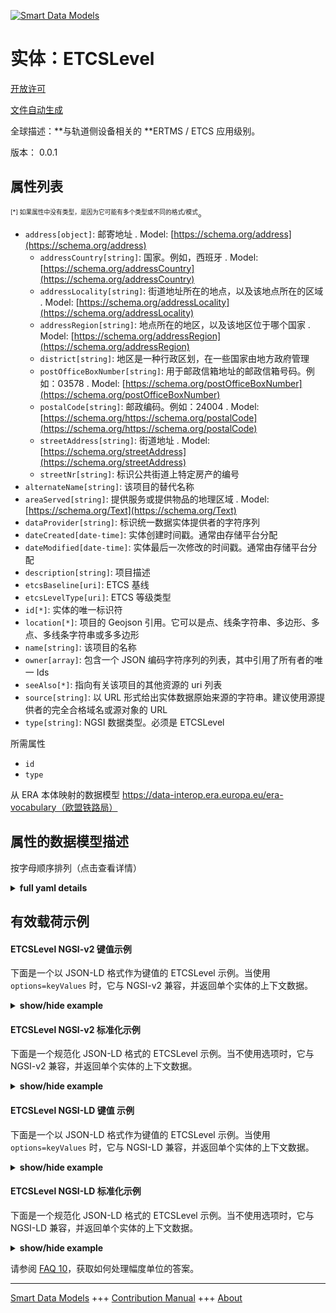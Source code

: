 <!-- 10-Header -->  
[![Smart Data Models](https://smartdatamodels.org/wp-content/uploads/2022/01/SmartDataModels_logo.png "Logo")](https://smartdatamodels.org)  
实体：ETCSLevel  
============<!-- /10-Header -->  
<!-- 15-License -->  
[开放许可](https://github.com/smart-data-models//dataModel.ERA/blob/master/ETCSLevel/LICENSE.md)  
[文件自动生成](https://docs.google.com/presentation/d/e/2PACX-1vTs-Ng5dIAwkg91oTTUdt8ua7woBXhPnwavZ0FxgR8BsAI_Ek3C5q97Nd94HS8KhP-r_quD4H0fgyt3/pub?start=false&loop=false&delayms=3000#slide=id.gb715ace035_0_60)  
<!-- /15-License -->  
<!-- 20-Description -->  
全球描述：**与轨道侧设备相关的 **ERTMS / ETCS 应用级别。  
版本： 0.0.1  
<!-- /20-Description -->  
<!-- 30-PropertiesList -->  

## 属性列表  

<sup><sub>[*] 如果属性中没有类型，是因为它可能有多个类型或不同的格式/模式</sub></sup>。  
- `address[object]`: 邮寄地址  . Model: [https://schema.org/address](https://schema.org/address)	- `addressCountry[string]`: 国家。例如，西班牙  . Model: [https://schema.org/addressCountry](https://schema.org/addressCountry)  
	- `addressLocality[string]`: 街道地址所在的地点，以及该地点所在的区域  . Model: [https://schema.org/addressLocality](https://schema.org/addressLocality)  
	- `addressRegion[string]`: 地点所在的地区，以及该地区位于哪个国家  . Model: [https://schema.org/addressRegion](https://schema.org/addressRegion)  
	- `district[string]`: 地区是一种行政区划，在一些国家由地方政府管理    
	- `postOfficeBoxNumber[string]`: 用于邮政信箱地址的邮政信箱号码。例如：03578  . Model: [https://schema.org/postOfficeBoxNumber](https://schema.org/postOfficeBoxNumber)  
	- `postalCode[string]`: 邮政编码。例如：24004  . Model: [https://schema.org/https://schema.org/postalCode](https://schema.org/https://schema.org/postalCode)  
	- `streetAddress[string]`: 街道地址  . Model: [https://schema.org/streetAddress](https://schema.org/streetAddress)  
	- `streetNr[string]`: 标识公共街道上特定房产的编号    
- `alternateName[string]`: 该项目的替代名称  - `areaServed[string]`: 提供服务或提供物品的地理区域  . Model: [https://schema.org/Text](https://schema.org/Text)- `dataProvider[string]`: 标识统一数据实体提供者的字符序列  - `dateCreated[date-time]`: 实体创建时间戳。通常由存储平台分配  - `dateModified[date-time]`: 实体最后一次修改的时间戳。通常由存储平台分配  - `description[string]`: 项目描述  - `etcsBaseline[uri]`: ETCS 基线  - `etcsLevelType[uri]`: ETCS 等级类型  - `id[*]`: 实体的唯一标识符  - `location[*]`: 项目的 Geojson 引用。它可以是点、线条字符串、多边形、多点、多线条字符串或多多边形  - `name[string]`: 该项目的名称  - `owner[array]`: 包含一个 JSON 编码字符序列的列表，其中引用了所有者的唯一 Ids  - `seeAlso[*]`: 指向有关该项目的其他资源的 uri 列表  - `source[string]`: 以 URL 形式给出实体数据原始来源的字符串。建议使用源提供者的完全合格域名或源对象的 URL  - `type[string]`: NGSI 数据类型。必须是 ETCSLevel  <!-- /30-PropertiesList -->  
<!-- 35-RequiredProperties -->  
所需属性  
- `id`  - `type`  <!-- /35-RequiredProperties -->  
<!-- 40-RequiredProperties -->  
从 ERA 本体映射的数据模型 https://data-interop.era.europa.eu/era-vocabulary（欧盟铁路局）  
<!-- /40-RequiredProperties -->  
<!-- 50-DataModelHeader -->  
## 属性的数据模型描述  
按字母顺序排列（点击查看详情）  
<!-- /50-DataModelHeader -->  
<!-- 60-ModelYaml -->  
<details><summary><strong>full yaml details</strong></summary>    
```yaml  
ETCSLevel:    
  description: ERTMS / ETCS application level related to the track side equipment.    
  properties:    
    address:    
      description: The mailing address    
      properties:    
        addressCountry:    
          description: 'The country. For example, Spain'    
          type: string    
          x-ngsi:    
            model: https://schema.org/addressCountry    
            type: Property    
        addressLocality:    
          description: 'The locality in which the street address is, and which is in the region'    
          type: string    
          x-ngsi:    
            model: https://schema.org/addressLocality    
            type: Property    
        addressRegion:    
          description: 'The region in which the locality is, and which is in the country'    
          type: string    
          x-ngsi:    
            model: https://schema.org/addressRegion    
            type: Property    
        district:    
          description: 'A district is a type of administrative division that, in some countries, is managed by the local government'    
          type: string    
          x-ngsi:    
            type: Property    
        postOfficeBoxNumber:    
          description: 'The post office box number for PO box addresses. For example, 03578'    
          type: string    
          x-ngsi:    
            model: https://schema.org/postOfficeBoxNumber    
            type: Property    
        postalCode:    
          description: 'The postal code. For example, 24004'    
          type: string    
          x-ngsi:    
            model: https://schema.org/https://schema.org/postalCode    
            type: Property    
        streetAddress:    
          description: The street address    
          type: string    
          x-ngsi:    
            model: https://schema.org/streetAddress    
            type: Property    
        streetNr:    
          description: Number identifying a specific property on a public street    
          type: string    
          x-ngsi:    
            type: Property    
      type: object    
      x-ngsi:    
        model: https://schema.org/address    
        type: Property    
    alternateName:    
      description: An alternative name for this item    
      type: string    
      x-ngsi:    
        type: Property    
    areaServed:    
      description: The geographic area where a service or offered item is provided    
      type: string    
      x-ngsi:    
        model: https://schema.org/Text    
        type: Property    
    dataProvider:    
      description: A sequence of characters identifying the provider of the harmonised data entity    
      type: string    
      x-ngsi:    
        type: Property    
    dateCreated:    
      description: Entity creation timestamp. This will usually be allocated by the storage platform    
      format: date-time    
      type: string    
      x-ngsi:    
        type: Property    
    dateModified:    
      description: Timestamp of the last modification of the entity. This will usually be allocated by the storage platform    
      format: date-time    
      type: string    
      x-ngsi:    
        type: Property    
    description:    
      description: A description of this item    
      type: string    
      x-ngsi:    
        type: Property    
    etcsBaseline:    
      description: ETCS baseline    
      format: uri    
      type: string    
      x-ngsi:    
        type: Relationship    
    etcsLevelType:    
      description: ETCS level type    
      format: uri    
      type: string    
      x-ngsi:    
        type: Relationship    
    id:    
      anyOf:    
        - description: Identifier format of any NGSI entity    
          maxLength: 256    
          minLength: 1    
          pattern: ^[\w\-\.\{\}\$\+\*\[\]`|~^@!,:\\]+$    
          type: string    
          x-ngsi:    
            type: Property    
        - description: Identifier format of any NGSI entity    
          format: uri    
          type: string    
          x-ngsi:    
            type: Property    
      description: Unique identifier of the entity    
      x-ngsi:    
        type: Property    
    location:    
      description: 'Geojson reference to the item. It can be Point, LineString, Polygon, MultiPoint, MultiLineString or MultiPolygon'    
      oneOf:    
        - description: Geojson reference to the item. Point    
          properties:    
            bbox:    
              items:    
                type: number    
              minItems: 4    
              type: array    
            coordinates:    
              items:    
                type: number    
              minItems: 2    
              type: array    
            type:    
              enum:    
                - Point    
              type: string    
          required:    
            - type    
            - coordinates    
          title: GeoJSON Point    
          type: object    
          x-ngsi:    
            type: GeoProperty    
        - description: Geojson reference to the item. LineString    
          properties:    
            bbox:    
              items:    
                type: number    
              minItems: 4    
              type: array    
            coordinates:    
              items:    
                items:    
                  type: number    
                minItems: 2    
                type: array    
              minItems: 2    
              type: array    
            type:    
              enum:    
                - LineString    
              type: string    
          required:    
            - type    
            - coordinates    
          title: GeoJSON LineString    
          type: object    
          x-ngsi:    
            type: GeoProperty    
        - description: Geojson reference to the item. Polygon    
          properties:    
            bbox:    
              items:    
                type: number    
              minItems: 4    
              type: array    
            coordinates:    
              items:    
                items:    
                  items:    
                    type: number    
                  minItems: 2    
                  type: array    
                minItems: 4    
                type: array    
              type: array    
            type:    
              enum:    
                - Polygon    
              type: string    
          required:    
            - type    
            - coordinates    
          title: GeoJSON Polygon    
          type: object    
          x-ngsi:    
            type: GeoProperty    
        - description: Geojson reference to the item. MultiPoint    
          properties:    
            bbox:    
              items:    
                type: number    
              minItems: 4    
              type: array    
            coordinates:    
              items:    
                items:    
                  type: number    
                minItems: 2    
                type: array    
              type: array    
            type:    
              enum:    
                - MultiPoint    
              type: string    
          required:    
            - type    
            - coordinates    
          title: GeoJSON MultiPoint    
          type: object    
          x-ngsi:    
            type: GeoProperty    
        - description: Geojson reference to the item. MultiLineString    
          properties:    
            bbox:    
              items:    
                type: number    
              minItems: 4    
              type: array    
            coordinates:    
              items:    
                items:    
                  items:    
                    type: number    
                  minItems: 2    
                  type: array    
                minItems: 2    
                type: array    
              type: array    
            type:    
              enum:    
                - MultiLineString    
              type: string    
          required:    
            - type    
            - coordinates    
          title: GeoJSON MultiLineString    
          type: object    
          x-ngsi:    
            type: GeoProperty    
        - description: Geojson reference to the item. MultiLineString    
          properties:    
            bbox:    
              items:    
                type: number    
              minItems: 4    
              type: array    
            coordinates:    
              items:    
                items:    
                  items:    
                    items:    
                      type: number    
                    minItems: 2    
                    type: array    
                  minItems: 4    
                  type: array    
                type: array    
              type: array    
            type:    
              enum:    
                - MultiPolygon    
              type: string    
          required:    
            - type    
            - coordinates    
          title: GeoJSON MultiPolygon    
          type: object    
          x-ngsi:    
            type: GeoProperty    
      x-ngsi:    
        type: GeoProperty    
    name:    
      description: The name of this item    
      type: string    
      x-ngsi:    
        type: Property    
    owner:    
      description: A List containing a JSON encoded sequence of characters referencing the unique Ids of the owner(s)    
      items:    
        anyOf:    
          - description: Identifier format of any NGSI entity    
            maxLength: 256    
            minLength: 1    
            pattern: ^[\w\-\.\{\}\$\+\*\[\]`|~^@!,:\\]+$    
            type: string    
            x-ngsi:    
              type: Property    
          - description: Identifier format of any NGSI entity    
            format: uri    
            type: string    
            x-ngsi:    
              type: Property    
        description: Unique identifier of the entity    
        x-ngsi:    
          type: Property    
      type: array    
      x-ngsi:    
        type: Property    
    seeAlso:    
      description: list of uri pointing to additional resources about the item    
      oneOf:    
        - items:    
            format: uri    
            type: string    
          minItems: 1    
          type: array    
        - format: uri    
          type: string    
      x-ngsi:    
        type: Property    
    source:    
      description: 'A sequence of characters giving the original source of the entity data as a URL. Recommended to be the fully qualified domain name of the source provider, or the URL to the source object'    
      type: string    
      x-ngsi:    
        type: Property    
    type:    
      description: NGSI data type. It has to be ETCSLevel    
      enum:    
        - ETCSLevel    
      type: string    
      x-ngsi:    
        type: Property    
  required:    
    - id    
    - type    
  type: object    
  x-derived-from: http://data.europa.eu/949/ETCSLevel    
  x-disclaimer: 'Redistribution and use in source and binary forms, with or without modification, are permitted  provided that the license conditions are met. Copyleft (c) 2023 Contributors to Smart Data Models Program'    
  x-license-url: https://github.com/smart-data-models/dataModel.ERA/blob/master/ETCSLevel/LICENSE.md    
  x-model-schema: https://smart-data-models.github.io/dataModel.ERA/Certificate/schema.json    
  x-model-tags: 'ERA vocabulary, railway, train'    
  x-version: 0.0.1    
```  
</details>    
<!-- /60-ModelYaml -->  
<!-- 70-MiddleNotes -->  
<!-- /70-MiddleNotes -->  
<!-- 80-Examples -->  
## 有效载荷示例  
#### ETCSLevel NGSI-v2 键值示例  
下面是一个以 JSON-LD 格式作为键值的 ETCSLevel 示例。当使用 `options=keyValues` 时，它与 NGSI-v2 兼容，并返回单个实体的上下文数据。  
<details><summary><strong>show/hide example</strong></summary>    
```json  
{  
  "id": "urn:ngsi-ld:ETCSLevel:id:RSJO:91077542",  
  "dateCreated": "1997-11-29T05:48:43Z",  
  "dateModified": "2015-07-18T00:41:49Z",  
  "source": "Pri",  
  "name": "Sure hand project sometimes. Since charge story. Again American value reflect.",  
  "alternateName": "Whom beat begin us m",  
  "description": "Three ok attack attack unit in. Will m",  
  "dataProvider": "Trouble nation score her brother happy. Discuss opportunity cup ball same professor contain. Onto student PM. Siz",  
  "owner": [  
    "urn:ngsi-ld:ETCSLevel:items:MFHE:53716316",  
    "urn:ngsi-ld:ETCSLevel:items:QJNT:88274906"  
  ],  
  "seeAlso": [  
    "urn:ngsi-ld:ETCSLevel:items:SYYH:37259358"  
  ],  
  "location": {  
    "type": "Point",  
    "coordinates": [  
      -79.0649155,  
      11.28973  
    ]  
  },  
  "address": {  
    "streetAddress": "Amount fall concern",  
    "addressLocality": "Agreement it often society several there arrive. Right marriage be where student five",  
    "addressRegion": "Here drop total sort teacher pick knowledge. Yeah time station stop. Scene threat economy bit. Education couple economic Democrat chair.",  
    "addressCountry": "Last hold everybody true air. Anything member book base north. Discover shake he would several series my painting. Whether capital mai",  
    "postalCode": "Drop son guy give. Once southern seek guess wait final.",  
    "postOfficeBoxNumber": "Central away be number Congress choice. Rich money too identify general behavior tough.",  
    "streetNr": "Maintain too loss why those write. Design policy truth. Office trouble never stand.",  
    "district": "Politics scene because choose avoid assume personal teach. Why market interest tough way more none. "  
  },  
  "areaServed": "Necessary garden final arrive. Sport choice ",  
  "type": "ETCSLevel",  
  "etcsBaseline": "urn:ngsi-ld:ETCSLevel:etcsBaseline:HAGI:99857296",  
  "etcsLevelType": "urn:ngsi-ld:ETCSLevel:etcsLevelType:VOLD:97362219",  
  "context": [  
    "https://raw.githubusercontent.com/smart-data-models/dataModel.ERA/master/context.jsonld"  
  ]  
}  
```  
</details>  
#### ETCSLevel NGSI-v2 标准化示例  
下面是一个规范化 JSON-LD 格式的 ETCSLevel 示例。当不使用选项时，它与 NGSI-v2 兼容，并返回单个实体的上下文数据。  
<details><summary><strong>show/hide example</strong></summary>    
```json  
{  
  "id": "urn:ngsi-ld:ETCSLevel:id:RSJO:91077542",  
  "dateCreated": {  
    "type": "DateTime",  
    "value": "1997-11-29T05:48:43Z"  
  },  
  "dateModified": {  
    "type": "DateTime",  
    "value": "2015-07-18T00:41:49Z"  
  },  
  "source": {  
    "type": "Text",  
    "value": "Pri"  
  },  
  "name": {  
    "type": "Text",  
    "value": "Sure hand project sometimes. Since charge story. Again American value reflect."  
  },  
  "alternateName": {  
    "type": "Text",  
    "value": "Whom beat begin us m"  
  },  
  "description": {  
    "type": "Text",  
    "value": "Three ok attack attack unit in. Will m"  
  },  
  "dataProvider": {  
    "type": "Text",  
    "value": "Trouble nation score her brother happy. Discuss opportunity cup ball same professor contain. Onto student PM. Siz"  
  },  
  "owner": {  
    "type": "StructuredValue",  
    "value": [  
      "urn:ngsi-ld:ETCSLevel:items:MFHE:53716316",  
      "urn:ngsi-ld:ETCSLevel:items:QJNT:88274906"  
    ]  
  },  
  "seeAlso": {  
    "type": "StructuredValue",  
    "value": [  
      "urn:ngsi-ld:ETCSLevel:items:SYYH:37259358"  
    ]  
  },  
  "location": {  
    "type": "geo:json",  
    "value": {  
      "type": "Point",  
      "coordinates": {  
        "type": "StructuredValue",  
        "value": [  
          -79.0649155,  
          11.28973  
        ]  
      }  
    }  
  },  
  "address": {  
    "type": "StructuredValue",  
    "value": {  
      "streetAddress": {  
        "type": "Text",  
        "value": "Amount fall concern"  
      },  
      "addressLocality": {  
        "type": "Text",  
        "value": "Agreement it often society several there arrive. Right marriage be where student five"  
      },  
      "addressRegion": {  
        "type": "Text",  
        "value": "Here drop total sort teacher pick knowledge. Yeah time station stop. Scene threat economy bit. Education couple economic Democrat chair."  
      },  
      "addressCountry": {  
        "type": "Text",  
        "value": "Last hold everybody true air. Anything member book base north. Discover shake he would several series my painting. Whether capital mai"  
      },  
      "postalCode": {  
        "type": "Text",  
        "value": "Drop son guy give. Once southern seek guess wait final."  
      },  
      "postOfficeBoxNumber": {  
        "type": "Text",  
        "value": "Central away be number Congress choice. Rich money too identify general behavior tough."  
      },  
      "streetNr": {  
        "type": "Text",  
        "value": "Maintain too loss why those write. Design policy truth. Office trouble never stand."  
      },  
      "district": {  
        "type": "Text",  
        "value": "Politics scene because choose avoid assume personal teach. Why market interest tough way more none. "  
      }  
    }  
  },  
  "areaServed": {  
    "type": "Text",  
    "value": "Necessary garden final arrive. Sport choice "  
  },  
  "type": "ETCSLevel",  
  "etcsBaseline": {  
    "type": "Text",  
    "value": "urn:ngsi-ld:ETCSLevel:etcsBaseline:HAGI:99857296"  
  },  
  "etcsLevelType": {  
    "type": "Text",  
    "value": "urn:ngsi-ld:ETCSLevel:etcsLevelType:VOLD:97362219"  
  },  
  "context": {  
    "type": "StructuredValue",  
    "value": [  
      "https://raw.githubusercontent.com/smart-data-models/dataModel.ERA/master/context.jsonld"  
    ]  
  }  
}  
```  
</details>  
#### ETCSLevel NGSI-LD 键值 示例  
下面是一个以 JSON-LD 格式作为键值的 ETCSLevel 示例。当使用 `options=keyValues` 时，它与 NGSI-LD 兼容，并返回单个实体的上下文数据。  
<details><summary><strong>show/hide example</strong></summary>    
```json  
{  
  "id": "urn:ngsi-ld:ETCSLevel:id:RSJO:91077542",  
  "dateCreated": "1997-11-29T05:48:43Z",  
  "dateModified": "2015-07-18T00:41:49Z",  
  "source": "Pri",  
  "name": "Sure hand project sometimes. Since charge story. Again American value reflect.",  
  "alternateName": "Whom beat begin us m",  
  "description": "Three ok attack attack unit in. Will m",  
  "dataProvider": "Trouble nation score her brother happy. Discuss opportunity cup ball same professor contain. Onto student PM. Siz",  
  "owner": [  
    "urn:ngsi-ld:ETCSLevel:items:MFHE:53716316",  
    "urn:ngsi-ld:ETCSLevel:items:QJNT:88274906"  
  ],  
  "seeAlso": [  
    "urn:ngsi-ld:ETCSLevel:items:SYYH:37259358"  
  ],  
  "location": {  
    "type": "Point",  
    "coordinates": [  
      -79.0649155,  
      11.28973  
    ]  
  },  
  "address": {  
    "streetAddress": "Amount fall concern",  
    "addressLocality": "Agreement it often society several there arrive. Right marriage be where student five",  
    "addressRegion": "Here drop total sort teacher pick knowledge. Yeah time station stop. Scene threat economy bit. Education couple economic Democrat chair.",  
    "addressCountry": "Last hold everybody true air. Anything member book base north. Discover shake he would several series my painting. Whether capital mai",  
    "postalCode": "Drop son guy give. Once southern seek guess wait final.",  
    "postOfficeBoxNumber": "Central away be number Congress choice. Rich money too identify general behavior tough.",  
    "streetNr": "Maintain too loss why those write. Design policy truth. Office trouble never stand.",  
    "district": "Politics scene because choose avoid assume personal teach. Why market interest tough way more none. "  
  },  
  "areaServed": "Necessary garden final arrive. Sport choice ",  
  "type": "ETCSLevel",  
  "etcsBaseline": "urn:ngsi-ld:ETCSLevel:etcsBaseline:HAGI:99857296",  
  "etcsLevelType": "urn:ngsi-ld:ETCSLevel:etcsLevelType:VOLD:97362219",  
  "@context": [  
    "https://smartdatamodels.org/context.jsonld"  
  ],  
  "context": [  
    "https://raw.githubusercontent.com/smart-data-models/dataModel.ERA/master/context.jsonld"  
  ]  
}  
```  
</details>  
#### ETCSLevel NGSI-LD 标准化示例  
下面是一个规范化 JSON-LD 格式的 ETCSLevel 示例。当不使用选项时，它与 NGSI-LD 兼容，并返回单个实体的上下文数据。  
<details><summary><strong>show/hide example</strong></summary>    
```json  
{  
  "id": "urn:ngsi-ld:ETCSLevel:id:BGAN:05745799",  
  "dateCreated": {  
    "type": "Property",  
    "value": {  
      "@type": "DateTime",  
      "@value": "2011-02-19T06:53:45Z"  
    }  
  },  
  "dateModified": {  
    "type": "Property",  
    "value": {  
      "@type": "DateTime",  
      "@value": "2006-04-03T21:41:04Z"  
    }  
  },  
  "source": {  
    "type": "Property",  
    "value": "Team writer probably position. Him blue successful media sh"  
  },  
  "name": {  
    "type": "Property",  
    "value": "Unit feel there spring method shoulder general main. Note close and many size price simple."  
  },  
  "alternateName": {  
    "type": "Property",  
    "value": "Position check Ameri"  
  },  
  "description": {  
    "type": "Property",  
    "value": "Idea player within operation area reveal floor energy. Somebody reach technology lay whole trouble."  
  },  
  "dataProvider": {  
    "type": "Property",  
    "value": "Amount over our begin image suggest. Machine notice worry treatment deal hotel place mouth. Include party speci"  
  },  
  "owner": {  
    "type": "Property",  
    "value": [  
      "urn:ngsi-ld:ETCSLevel:items:LIXQ:14931750",  
      "urn:ngsi-ld:ETCSLevel:items:RAAU:17602742"  
    ]  
  },  
  "seeAlso": {  
    "type": "Property",  
    "value": [  
      "urn:ngsi-ld:ETCSLevel:items:DBRI:43078251"  
    ]  
  },  
  "location": {  
    "type": "Property",  
    "value": {  
      "type": "Point",  
      "coordinates": [  
        -84.091295,  
        74.323743  
      ]  
    }  
  },  
  "address": {  
    "type": "Property",  
    "value": {  
      "streetAddress": "Central water activity su",  
      "addressLocality": "Herself wife wish degree. He chair better tough see sign get think",  
      "addressRegion": "Television staff morning word century quite theory away. Structure conference good account letter star. Mouth course unit difficult response.",  
      "addressCountry": "Its trial provide clear probably. Within resource identify attorney. Perform require area le",  
      "postalCode": "Security country hear character company people. Hear from agency fine case agent religious watch. None cup begin.",  
      "postOfficeBoxNumber": "Big serve only offer. Film red center. Area two wrong.",  
      "streetNr": "Fly improve",  
      "district": "Instead little back should political according. Around pull thing model executive school accept every."  
    }  
  },  
  "areaServed": {  
    "type": "Property",  
    "value": "Protect too alone give assume parent character. Attention land political fear good allow. Town part easy various."  
  },  
  "type": "ETCSLevel",  
  "etcsBaseline": {  
    "type": "Relationship",  
    "object": "urn:ngsi-ld:ETCSLevel:etcsBaseline:COZU:74311343"  
  },  
  "etcsLevelType": {  
    "type": "Relationship",  
    "object": "urn:ngsi-ld:ETCSLevel:etcsLevelType:DFOI:51546732"  
  },  
  "@context": [  
    "https://smartdatamodels.org/context.jsonld"  
  ],  
  "context": [  
    "https://raw.githubusercontent.com/smart-data-models/dataModel.ERA/master/context.jsonld"  
  ]  
}  
```  
</details><!-- /80-Examples -->  
<!-- 90-FooterNotes -->  
<!-- /90-FooterNotes -->  
<!-- 95-Units -->  
请参阅 [FAQ 10](https://smartdatamodels.org/index.php/faqs/)，获取如何处理幅度单位的答案。  
<!-- /95-Units -->  
<!-- 97-LastFooter -->  
---  
[Smart Data Models](https://smartdatamodels.org) +++ [Contribution Manual](https://bit.ly/contribution_manual) +++ [About](https://bit.ly/Introduction_SDM)<!-- /97-LastFooter -->  
